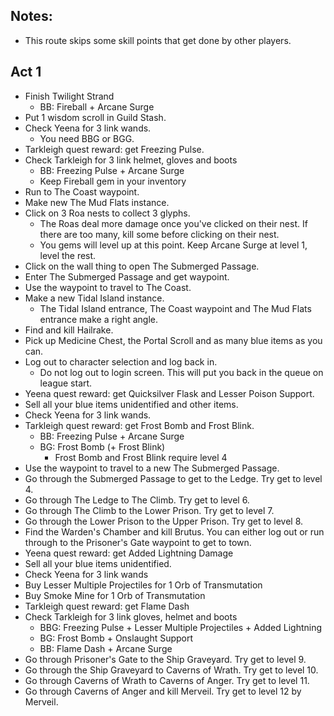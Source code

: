 ## Notes:

- This route skips some skill points that get done by other players.

## Act 1

- Finish Twilight Strand
  - BB: Fireball + Arcane Surge
- Put 1 wisdom scroll in Guild Stash.
- Check Yeena for 3 link wands.
  - You need BBG or BGG.
- Tarkleigh quest reward: get Freezing Pulse.
- Check Tarkleigh for 3 link helmet, gloves and boots
  - BB: Freezing Pulse + Arcane Surge
  - Keep Fireball gem in your inventory
- Run to The Coast waypoint.
- Make new The Mud Flats instance.
- Click on 3 Roa nests to collect 3 glyphs.
  - The Roas deal more damage once you've clicked on their nest. If there are too many, kill some before clicking on their nest.
  - You gems will level up at this point. Keep Arcane Surge at level 1, level the rest.
- Click on the wall thing to open The Submerged Passage.
- Enter The Submerged Passage and get waypoint.
- Use the waypoint to travel to The Coast.
- Make a new Tidal Island instance.
  - The Tidal Island entrance, The Coast waypoint and The Mud Flats entrance make a right angle.
- Find and kill Hailrake.
- Pick up Medicine Chest, the Portal Scroll and as many blue items as you can.
- Log out to character selection and log back in.
  - Do not log out to login screen. This will put you back in the queue on league start.
- Yeena quest reward: get Quicksilver Flask and Lesser Poison Support.
- Sell all your blue items unidentified and other items.
- Check Yeena for 3 link wands.
- Tarkleigh quest reward: get Frost Bomb and Frost Blink.
  - BB: Freezing Pulse + Arcane Surge
  - BG: Frost Bomb (+ Frost Blink)
    - Frost Bomb and Frost Blink require level 4
- Use the waypoint to travel to a new The Submerged Passage.
- Go through the Submerged Passage to get to the Ledge. Try get to level 4.
- Go through The Ledge to The Climb. Try get to level 6.
- Go through The Climb to the Lower Prison. Try get to level 7.
- Go through the Lower Prison to the Upper Prison. Try get to level 8.
- Find the Warden's Chamber and kill Brutus. You can either log out or run through to the Prisoner's Gate waypoint to get to town.
- Yeena quest reward: get Added Lightning Damage
- Sell all your blue items unidentified.
- Check Yeena for 3 link wands
- Buy Lesser Multiple Projectiles for 1 Orb of Transmutation
- Buy Smoke Mine for 1 Orb of Transmutation
- Tarkleigh quest reward: get Flame Dash
- Check Tarkleigh for 3 link gloves, helmet and boots
  - BBG: Freezing Pulse + Lesser Multiple Projectiles + Added Lightning
  - BG: Frost Bomb + Onslaught Support
  - BB: Flame Dash + Arcane Surge
- Go through Prisoner's Gate to the Ship Graveyard. Try get to level 9.
- Go through the Ship Graveyard to Caverns of Wrath. Try get to level 10.
- Go through Caverns of Wrath to Caverns of Anger. Try get to level 11.
- Go through Caverns of Anger and kill Merveil. Try get to level 12 by Merveil.
